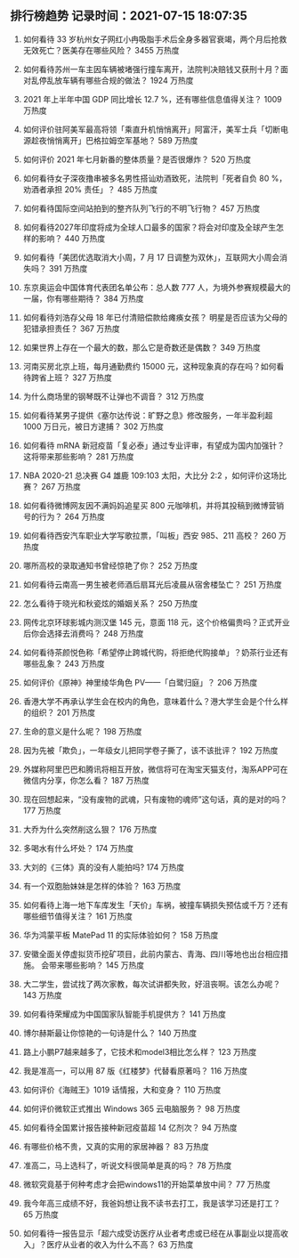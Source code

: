 
## 排行榜趋势 记录时间：2021-07-15 18:07:35
  
  1. 如何看待 33 岁杭州女子网红小冉吸脂手术后全身多器官衰竭，两个月后抢救无效死亡？医美存在哪些风险？ 3455 万热度
    
  2. 如何看待苏州一车主因车辆被堵强行撞车离开，法院判决赔钱又获刑十月？面对乱停乱放车辆有哪些合规的做法？ 1924 万热度
    
  3. 2021 年上半年中国 GDP 同比增长 12.7 %，还有哪些信息值得关注？ 1009 万热度
    
  4. 如何评价驻阿美军最高将领「乘直升机悄悄离开」阿富汗，美军士兵「切断电源趁夜悄悄离开」巴格拉姆空军基地？ 589 万热度
    
  5. 如何评价 2021 年七月新番的整体质量？是否很爆炸？ 520 万热度
    
  6. 如何看待女子深夜撸串被多名男性搭讪劝酒致死，法院判「死者自负 80 %，劝酒者承担 20%  责任」？ 485 万热度
    
  7. 如何看待国际空间站拍到的整齐队列飞行的不明飞行物？ 457 万热度
    
  8. 如何看待2027年印度将成为全球人口最多的国家？将会对印度及全球产生怎样的影响？ 440 万热度
    
  9. 如何看待「美团优选取消大小周，7 月 17 日调整为双休」，互联网大小周会消失吗？ 391 万热度
    
  10. 东京奥运会中国体育代表团名单公布：总人数 777 人，为境外参赛规模最大的一届，你有哪些期待？ 384 万热度
    
  11. 如何看待刘浩存父母 18 年已付清赔偿款给瘫痪女孩？ 明星是否应该为父母的犯错承担责任？ 367 万热度
    
  12. 如果世界上存在一个最大的数，那么它是奇数还是偶数？ 349 万热度
    
  13. 河南买房北京上班，每月通勤费约 15000 元，这种现象真的存在吗？如何看待跨省上班？ 327 万热度
    
  14. 为什么商场里的钢琴既不让弹也不调音？ 312 万热度
    
  15. 如何看待某男子提供《塞尔达传说：旷野之息》修改服务，一年半盈利超 1000 万日元，被日方逮捕？ 302 万热度
    
  16. 如何看待 mRNA 新冠疫苗「复必泰」通过专业评审，有望成为国内加强针？这将带来那些影响？ 281 万热度
    
  17. NBA 2020-21 总决赛 G4 雄鹿 109:103 太阳，大比分 2:2 ，如何评价这场比赛？ 267 万热度
    
  18. 如何看待微博网友因不满妈妈追星买 800 元咖啡机，并将其投稿到微博营销号的行为？ 264 万热度
    
  19. 如何看待西安汽车职业大学写歌拉票，「叫板」西安 985、211 高校？ 260 万热度
    
  20. 哪所高校的录取通知书曾经惊艳了你？ 252 万热度
    
  21. 如何看待云南高一男生被老师酒后扇耳光后凌晨从宿舍楼坠亡？ 251 万热度
    
  22. 怎么看待于晓光和秋瓷炫的婚姻关系？ 250 万热度
    
  23. 网传北京环球影城内测汉堡 145 元，意面 118 元，这个价格偏贵吗？正式开业后你会选择去消费吗？ 248 万热度
    
  24. 如何看待茶颜悦色称「希望停止跨城代购，将拒绝代购接单」？奶茶行业还有哪些乱象？ 243 万热度
    
  25. 如何评价《原神》神里绫华角色 PV——「白鹭归庭」？ 206 万热度
    
  26. 香港大学不再承认学生会在校内的角色，意味着什么？港大学生会是个什么样的组织？ 201 万热度
    
  27. 生命的意义是什么呢？ 198 万热度
    
  28. 因为先被「欺负」，一年级女儿把同学卷子撕了，该不该批评？ 192 万热度
    
  29. 外媒称阿里巴巴和腾讯将相互开放，微信将可在淘宝天猫支付，淘系APP可在微信内分享，你怎么看？ 187 万热度
    
  30. 现在回想起来，“没有废物的武魂，只有废物的魂师”这句话，真的是对的吗？ 177 万热度
    
  31. 大乔为什么突然削这么狠？ 176 万热度
    
  32. 多喝水有什么坏处？ 174 万热度
    
  33. 大刘的《三体》真的没有人能拍吗? 174 万热度
    
  34. 有一个双胞胎妹妹是怎样的体验？ 163 万热度
    
  35. 如何看待上海一地下车库发生「天价」车祸，被撞车辆损失预估或千万？还有哪些细节值得关注？ 161 万热度
    
  36. 华为鸿蒙平板 MatePad 11 的实际体验如何？ 158 万热度
    
  37. 安徽全面关停虚拟货币挖矿项目，此前内蒙古、青海、四川等地也出台相应措施。 会带来哪些影响？ 145 万热度
    
  38. 大二学生，尝试找了两次家教，每次试讲都失败，好沮丧啊。该怎么办呢？ 143 万热度
    
  39. 如何看待荣耀成为中国国家队智能手机提供方？ 141 万热度
    
  40. 博尔赫斯最让你惊艳的一句诗是什么？ 140 万热度
    
  41. 路上小鹏P7越来越多了，它技术和model3相比怎么样？ 123 万热度
    
  42. 我是准高一，可以用 87 版《红楼梦》代替看原著吗？ 116 万热度
    
  43. 如何评价《海贼王》1019 话情报，大和变身？ 110 万热度
    
  44. 如何评价微软正式推出 Windows 365 云电脑服务？ 98 万热度
    
  45. 如何看待全国累计报告接种新冠疫苗超 14 亿剂次？ 94 万热度
    
  46. 有哪些价格不贵，又真的实用的家居神器？ 83 万热度
    
  47. 准高二，马上选科了，听说文科很简单是真的吗？ 78 万热度
    
  48. 微软究竟基于何种考虑才会把windows11的开始菜单放中间？ 77 万热度
    
  49. 我今年高三成绩不好，我爸妈想让我不读书去打工，我是该学习还是打工？ 65 万热度
    
  50. 如何看待一报告显示「超六成受访医疗从业者考虑或已经在从事副业以提高收入」？医疗从业者的收入为什么不高？ 63 万热度
    